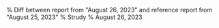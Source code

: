 % Diff between report from "August 26, 2023" and reference report from "August 25, 2023"
% Strudy
% August 26, 2023


